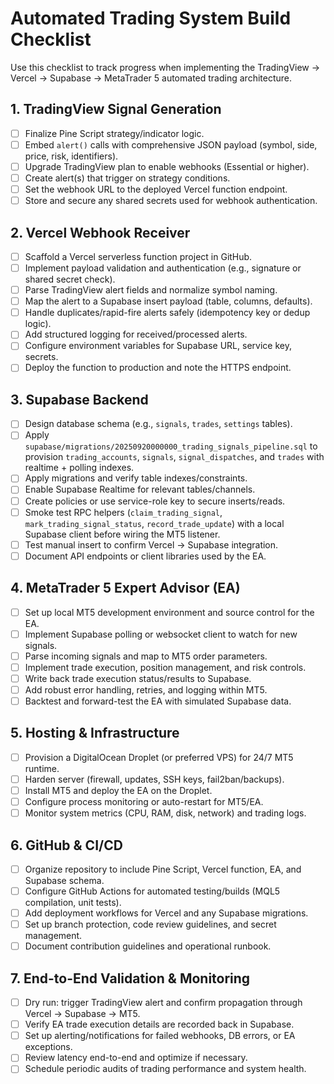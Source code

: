 # Automated Trading System Build Checklist

Use this checklist to track progress when implementing the TradingView → Vercel
→ Supabase → MetaTrader 5 automated trading architecture.

## 1. TradingView Signal Generation

- [ ] Finalize Pine Script strategy/indicator logic.
- [ ] Embed `alert()` calls with comprehensive JSON payload (symbol, side,
      price, risk, identifiers).
- [ ] Upgrade TradingView plan to enable webhooks (Essential or higher).
- [ ] Create alert(s) that trigger on strategy conditions.
- [ ] Set the webhook URL to the deployed Vercel function endpoint.
- [ ] Store and secure any shared secrets used for webhook authentication.

## 2. Vercel Webhook Receiver

- [ ] Scaffold a Vercel serverless function project in GitHub.
- [ ] Implement payload validation and authentication (e.g., signature or shared
      secret check).
- [ ] Parse TradingView alert fields and normalize symbol naming.
- [ ] Map the alert to a Supabase insert payload (table, columns, defaults).
- [ ] Handle duplicates/rapid-fire alerts safely (idempotency key or dedup
      logic).
- [ ] Add structured logging for received/processed alerts.
- [ ] Configure environment variables for Supabase URL, service key, secrets.
- [ ] Deploy the function to production and note the HTTPS endpoint.

## 3. Supabase Backend

- [ ] Design database schema (e.g., `signals`, `trades`, `settings` tables).
- [ ] Apply `supabase/migrations/20250920000000_trading_signals_pipeline.sql` to
      provision `trading_accounts`, `signals`, `signal_dispatches`, and `trades`
      with realtime + polling indexes.
- [ ] Apply migrations and verify table indexes/constraints.
- [ ] Enable Supabase Realtime for relevant tables/channels.
- [ ] Create policies or use service-role key to secure inserts/reads.
- [ ] Smoke test RPC helpers (`claim_trading_signal`,
      `mark_trading_signal_status`, `record_trade_update`) with a local Supabase
      client before wiring the MT5 listener.
- [ ] Test manual insert to confirm Vercel → Supabase integration.
- [ ] Document API endpoints or client libraries used by the EA.

## 4. MetaTrader 5 Expert Advisor (EA)

- [ ] Set up local MT5 development environment and source control for the EA.
- [ ] Implement Supabase polling or websocket client to watch for new signals.
- [ ] Parse incoming signals and map to MT5 order parameters.
- [ ] Implement trade execution, position management, and risk controls.
- [ ] Write back trade execution status/results to Supabase.
- [ ] Add robust error handling, retries, and logging within MT5.
- [ ] Backtest and forward-test the EA with simulated Supabase data.

## 5. Hosting & Infrastructure

- [ ] Provision a DigitalOcean Droplet (or preferred VPS) for 24/7 MT5 runtime.
- [ ] Harden server (firewall, updates, SSH keys, fail2ban/backups).
- [ ] Install MT5 and deploy the EA on the Droplet.
- [ ] Configure process monitoring or auto-restart for MT5/EA.
- [ ] Monitor system metrics (CPU, RAM, disk, network) and trading logs.

## 6. GitHub & CI/CD

- [ ] Organize repository to include Pine Script, Vercel function, EA, and
      Supabase schema.
- [ ] Configure GitHub Actions for automated testing/builds (MQL5 compilation,
      unit tests).
- [ ] Add deployment workflows for Vercel and any Supabase migrations.
- [ ] Set up branch protection, code review guidelines, and secret management.
- [ ] Document contribution guidelines and operational runbook.

## 7. End-to-End Validation & Monitoring

- [ ] Dry run: trigger TradingView alert and confirm propagation through Vercel
      → Supabase → MT5.
- [ ] Verify EA trade execution details are recorded back in Supabase.
- [ ] Set up alerting/notifications for failed webhooks, DB errors, or EA
      exceptions.
- [ ] Review latency end-to-end and optimize if necessary.
- [ ] Schedule periodic audits of trading performance and system health.
